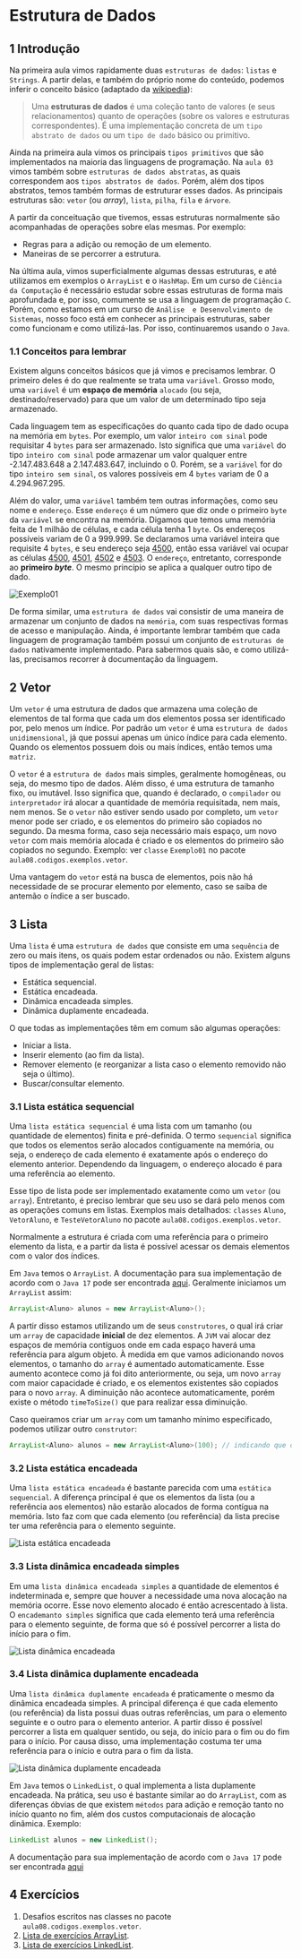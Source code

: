 # Estrutura de Dados

## 1 Introdução

Na primeira aula vimos rapidamente duas `estruturas de dados`: `listas` e `Strings`. A partir delas, e também do próprio nome do conteúdo, podemos inferir o conceito básico (adaptado da [wikipedia](https://pt.wikipedia.org/wiki/Estrutura_de_dados)):

> Uma **estruturas de dados** é uma coleção tanto de valores (e seus relacionamentos) quanto de operações (sobre os valores e estruturas correspondentes). É uma implementação concreta de um `tipo abstrato de dados` ou um `tipo de dado` básico ou primitivo.

Ainda na primeira aula vimos os principais `tipos primitivos` que são implementados na maioria das linguagens de programação. Na `aula 03` vimos também sobre `estruturas de dados abstratas`, as quais correspondem aos `tipos abstratos de dados`. Porém, além dos tipos abstratos, temos também formas de estruturar esses dados. As principais estruturas são: `vetor` (ou *array*), `lista`, `pilha`, `fila` e `árvore`.

A partir da conceituação que tivemos, essas estruturas normalmente são acompanhadas de operações sobre elas mesmas. 
Por exemplo:

* Regras para a adição ou remoção de um elemento.
* Maneiras de se percorrer a estrutura.

Na última aula, vimos superficialmente algumas dessas estruturas, e até utilizamos em exemplos o `ArrayList` e o 
`HashMap`. Em um curso de `Ciência da Computação` é necessário estudar sobre essas estruturas de forma mais 
aprofundada e, por isso, comumente se usa a linguagem de programação `C`. Porém, como estamos em um curso de `Análise 
e Desenvolvimento de Sistemas`, nosso foco está em conhecer as principais estruturas, saber como funcionam e como 
utilizá-las. Por isso, continuaremos usando o `Java`.

### 1.1 Conceitos para lembrar

Existem alguns conceitos básicos que já vimos e precisamos lembrar. O primeiro deles é do que realmente se trata uma 
`variável`. Grosso modo, uma `variável` é um **espaço de memória** `alocado` (ou seja, destinado/reservado) para que 
um valor de um determinado tipo seja armazenado.

Cada linguagem tem as especificações do quanto cada tipo de dado ocupa na memória em `bytes`. Por exemplo, um valor 
`inteiro com sinal` pode requisitar 4 `bytes` para ser armazenado. Isto significa que uma `variável` do tipo 
`inteiro com sinal` pode armazenar um valor qualquer entre -2.147.483.648 a 2.147.483.647, incluindo o 0. Porém, se 
a `variável` for do tipo `inteiro sem sinal`, os valores possíveis em 4 `bytes` variam de 0 a 4.294.967.295.

Além do valor, uma `variável` também tem outras informações, como seu nome e `endereço`. Esse `endereço` é um número 
que diz onde o primeiro `byte` da `variável` se encontra na memória. Digamos que temos uma memória feita de 1 milhão 
de células, e cada célula tenha 1 `byte`. Os endereços possíveis variam de 0 a 999.999. Se declaramos uma variável 
inteira que requisite 4 `bytes`, e seu endereço seja <u>4500</u>, então essa variável vai ocupar as células 
<u>4500</u>, <u>4501</u>, <u>4502</u> e <u>4503</u>. O `endereço`, entretanto, corresponde ao **primeiro *byte***. O 
mesmo princípio se aplica a qualquer outro tipo de dado.

<img alt="Exemplo01" src="..\imagens\pooED_memoria.png"/>

De forma similar, uma `estrutura de dados` vai consistir de uma maneira de armazenar um conjunto de dados na 
`memória`, com suas respectivas formas de acesso e manipulação. Ainda, é importante lembrar também que cada 
linguagem de programação também possui um conjunto de `estruturas de dados` nativamente implementado. Para sabermos 
quais são, e como utilizá-las, precisamos recorrer à documentação da linguagem.

## 2 Vetor

Um `vetor` é uma estrutura de dados que armazena uma coleção de elementos de tal forma que cada um dos elementos 
possa ser identificado por, pelo menos um índice. Por padrão um `vetor` é uma `estrutura de dados` `unidimensional`, 
já que possui apenas um único índice para cada elemento. Quando os elementos possuem dois ou mais índices, então 
temos uma `matriz`.

O `vetor` é a `estrutura de dados` mais simples, geralmente homogêneas, ou seja, do mesmo tipo de dados. Além disso, 
é uma estrutura de tamanho fixo, ou imutável. Isso significa que, quando é declarado, o `compilador` ou 
`interpretador` irá alocar a quantidade de memória requisitada, nem mais, nem menos. Se o `vetor` não estiver sendo 
usado por completo, um `vetor` menor pode ser criado, e os elementos do primeiro são copiados no segundo. Da mesma 
forma, caso seja necessário mais espaço, um novo `vetor` com mais memória alocada é criado e os elementos do 
primeiro são copiados no segundo. Exemplo: ver `classe` `Exemplo01` no pacote `aula08.codigos.exemplos.vetor`.

Uma vantagem do `vetor` está na busca de elementos, pois não há necessidade de se procurar elemento por elemento, 
caso se saiba de antemão o índice a ser buscado.

## 3 Lista

Uma `lista` é uma `estrutura de dados` que consiste em uma `sequência` de zero ou mais itens, os quais podem estar 
ordenados ou não. Existem alguns tipos de implementação geral de listas:

* Estática sequencial.
* Estática encadeada.
* Dinâmica encadeada simples.
* Dinâmica duplamente encadeada.

O que todas as implementações têm em comum são algumas operações:

* Iniciar a lista.
* Inserir elemento (ao fim da lista).
* Remover elemento (e reorganizar a lista caso o elemento removido não seja o último).
* Buscar/consultar elemento.

### 3.1 Lista estática sequencial

Uma `lista estática sequencial` é uma lista com um tamanho (ou quantidade de elementos) finita e pré-definida. O 
termo `sequencial` significa que todos os elementos serão alocados contiguamente na memória, ou seja, o endereço de 
cada elemento é exatamente após o endereço do elemento anterior. Dependendo da linguagem, o endereço alocado é para 
uma referência ao elemento.

Esse tipo de lista pode ser implementado exatamente como um `vetor` (ou `array`). Entretanto, é preciso lembrar que 
seu uso se dará pelo menos com as operações comuns em listas. Exemplos mais detalhados: `classes` `Aluno`, 
`VetorAluno`, e `TesteVetorAluno` no pacote `aula08.codigos.exemplos.vetor`.

Normalmente a estrutura é criada com uma referência para o primeiro elemento da lista, e a partir da lista é possível 
acessar os demais elementos com o valor dos índices.

Em `Java` temos o `ArrayList`. A documentação para sua implementação de acordo com o `Java 17` pode ser encontrada 
[aqui](https://docs.oracle.com/en/java/javase/17/docs/api/java.base/java/util/ArrayList.html). Geralmente iniciamos 
um `ArrayList` assim:

```java
ArrayList<Aluno> alunos = new ArrayList<Aluno>();
```

A partir disso estamos utilizando um de seus `construtores`, o qual irá criar um `array` de capacidade **inicial** 
de dez elementos. A `JVM` vai alocar dez espaços de memória contíguos onde em cada espaço haverá uma referência para 
algum objeto. À medida em que vamos adicionando novos elementos, o tamanho do `array` é aumentado automaticamente. 
Esse aumento acontece como já foi dito anteriormente, ou seja, um novo `array` com maior capacidade é criado, e os 
elementos existentes são copiados para o novo `array`. A diminuição não acontece automaticamente, porém existe o 
método `timeToSize()` que para realizar essa diminuição.

Caso queiramos criar um `array` com um tamanho mínimo especificado, podemos utilizar outro `construtor`:

```java
ArrayList<Aluno> alunos = new ArrayList<Aluno>(100); // indicando que o array deve capacidade inicial de 100
```

### 3.2 Lista estática encadeada

Uma `lista estática encadeada` é bastante parecida com uma `estática sequencial`. A diferença principal é que os 
elementos da lista (ou a referência aos elementos) não estarão alocados de forma contígua na memória. Isto faz com que 
cada elemento (ou referência) da lista precise ter uma referência para o elemento seguinte.

<img alt="Lista estática encadeada" src="..\imagens\lee.png"/>

### 3.3 Lista dinâmica encadeada simples

Em uma `lista dinâmica encadeada simples` a quantidade de elementos é indeterminada e, sempre que houver a 
necessidade uma nova alocação na memória ocorre. Esse novo elemento alocado é então acrescentado à lista. O 
`encademanto simples` significa que cada elemento terá uma referência para o elemento seguinte, de forma que só é 
possível percorrer a lista do início para o fim.

<img alt="Lista dinâmica encadeada" src="..\imagens\lde.png"/>

### 3.4 Lista dinâmica duplamente encadeada

Uma `lista dinâmica duplamente encadeada` é praticamente o mesmo da dinâmica encadeada simples. A principal diferença é 
que cada elemento (ou referência) da lista possui duas outras referências, um para o elemento seguinte e o outro para o 
elemento anterior. A partir disso é possível percorrer a lista em qualquer sentido, ou seja, do início para o fim ou 
do fim para o início. Por causa disso, uma implementação costuma ter uma referência para o início e outra para o fim 
da lista.

<img alt="Lista dinâmica duplamente encadeada" src="..\imagens\ldde.png"/>

Em `Java` temos o `LinkedList`, o qual implementa a lista duplamente encadeada. Na prática, seu uso é bastante 
similar ao do `ArrayList`, com as diferenças óbvias de que existem `métodos` para adição e remoção tanto no início 
quanto no fim, além dos custos computacionais de alocação dinâmica. Exemplo:

```java
LinkedList alunos = new LinkedList();
```

A documentação para sua implementação de acordo com o `Java 17` pode ser encontrada
[aqui](https://docs.oracle.com/en/java/javase/17/docs/api/java.base/java/util/LinkedList.html)

## 4 Exercícios

1. Desafios escritos nas classes no pacote `aula08.codigos.exemplos.vetor`.
2. [Lista de exercícios ArrayList](https://www.w3resource.com/java-exercises/collection/index.php#arraylist).
3. [Lista de exercícios LinkedList](https://www.w3resource.com/java-exercises/collection/index.php#linkedlist).